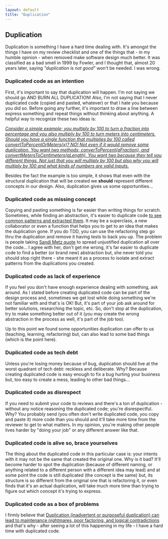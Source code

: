 ```yaml
---
layout: default
title: "Duplication"
---
```


## Duplication

Duplication is something I have a hard time dealing with. It's amongst the things I have on my review checklist and one of the things that - in my humble opinion - when removed make software design much better. It was classified as a bad smell in 1999 by Fowler, and I thought that, almost 20 years later, saying *"duplication is not good"* won't be needed. I was wrong.

### Duplicated code as an intention

First, it's important to say that duplication will happen. I'm not saying we should go AND BURN ALL DUPLICATION! Also, I'm not saying that I never duplicated code (copied and pasted, whatever) or that I hate you because you did so. Before going any further, it's important to draw a line between express something and repeat things without thinking about anything. A helpful way to recognize these two ideas is:

*[Consider a simple example; you multiply by 100 to turn a fraction into percentage and you also multiply by 100 to turn meters into centimeters. Should you have a single function that multiplies by 100 called convertToPercentOrMeters(x)? NO! Not even if it would remove some duplication. You want two methods; converToPercent(aFraction), and convertMetersToCentimeters(aLength). You want two because they tell you different things. Not just that you will multiply by 100 but also why you will multiply by 100 and what kinds of numbers are valid inputs.](http://www.extremeprogramming.org/rules/simple.html)*

Besides the fact the example is too simple, it shows that even with the structural duplication that will be created we **should** represent different concepts in our design. Also, duplication gives us some opportunities...

### Duplicated code as missing concept

Copying and pasting something is far easier than writing things for scratch. Sometimes, while finding an abstraction, it's easier to duplicate code [to see common patterns and extracted them](https://martinfowler.com/ieeeSoftware/repetition.pdf). It may be a superclass, a new collaborator or even a function that helps you to get to an idea that makes the duplication gone. If you do TDD, you can use the refactoring step go thru the duplication and remove it having tests to back you up. The problem is people taking [Sandi Metz quote](https://www.sandimetz.com/blog/2016/1/20/the-wrong-abstraction) to spread unjustified duplication all over the code... I agree with her, don't get me wrong, it's far easier to duplicate code to find a better (or brand new) abstraction but, she never told you should stop right there - she meant it as a process to isolate and extract patterns from the duplications you created.

### Duplicated code as lack of experience

If you feel you don't have enough experience dealing with something, ask around. As I stated before creating duplicated code can be part of the design process and, sometimes we get lost while doing something we're not familiar with and that's is OK! But, it's part of your job ask around for better solutions, researching the topic, etc. So, don't stop at the duplication, try to make something better out of it (you may create the wrong abstraction in the process as well, it's part of the job too).

Up to this point we found some opportunities duplication can offer to us (teaching, learning, refactoring) but, can also lead to some bad things (which is the point here).

### Duplicated code as tech debt

Unless you're losing money because of bug, duplication should live at the worst quadrant of tech debt: reckless and deliberate. Why? Because creating duplicated code is easy enough to fix a bug hurting your business but, too easy to create a mess, leading to other bad things...

### Duplicated code as disrespect

If you need to submit your code to reviews and there's a ton of duplication - without any notice reasoning the duplicated code; you're disrespectful. Why? You probably send (you often don't write duplicated code, you copy and paste it) more code than you should and it'll take more time from the reviewer to get to what matters. In my opinion, you're making other people lives harder by "doing your job" or any different answer like that.

### Duplicated code is alive so, brace yourselves

The thing about the duplicated code in this particular case is: your intents with it may not be the same that created the original one. Why is it bad? It'll  become harder to spot the duplication (because of different naming, or anything related to a different person with a different idea may lead) and at some point the code is still duplicated (the concept is the same) but, its structure is so different from the original one that is refactoring it, or even finds that it's an actual duplication, will take much more time than trying to figure out which concept it's trying to express.

### Duplicated code as a box of problems

I firmly believe that [Duplication (inadvertent or purposeful duplication) can lead to maintenance nightmares, poor factoring, and logical contradictions](http://wiki.c2.com/?DontRepeatYourself) and that's why - after seeing a lot of this happening in my life - I have a hard time with duplicated code.

